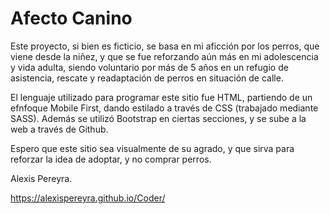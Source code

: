 # Afecto Canino
Este proyecto, si bien es ficticio, se basa en mi aficción por los perros, que viene desde la niñez, y que se fue reforzando aún más en mi adolescencia y vida adulta, siendo voluntario por más de 5 años en un refugio de asistencia, rescate y readaptación de perros en situación de calle.

El lenguaje utilizado para programar este sitio fue HTML, partiendo de un efnfoque Mobile First, dando estilado a través de CSS (trabajado mediante SASS). Además se utilizó Bootstrap en ciertas secciones, y se sube a la web a través de Github.

Espero que este sitio sea visualmente de su agrado, y que sirva para reforzar la idea de adoptar, y no comprar perros.

Alexis Pereyra.

https://alexispereyra.github.io/Coder/

